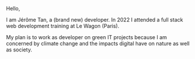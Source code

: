 Hello,

I am Jérôme Tan, a (brand new) developer. In 2022 I attended a full stack web development training at Le Wagon (Paris).

My plan is to work as developer on green IT projects because I am concerned by climate change and the impacts digital have on nature as well as society.
